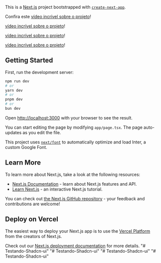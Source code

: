 This is a [Next.js](https://nextjs.org/) project bootstrapped with [`create-next-app`](https://github.com/vercel/next.js/tree/canary/packages/create-next-app).

Confira este [vídeo incrível sobre o projeto](https://github.com/manassesCahunda/Testando-Shadcn-ui/blob/main/bandicam%202024-08-11%2019-22-23-043.mp4)!

[vídeo incrível sobre o projeto](https://github.com/manassesCahunda/Testando-Shadcn-ui/blob/main/Captura%20de%20ecr%C3%A3%202024-08-11%20195317.png)!

[vídeo incrível sobre o projeto](https://github.com/manassesCahunda/Testando-Shadcn-ui/blob/main/Captura%20de%20ecr%C3%A3%202024-08-11%20195332.png)!

[vídeo incrível sobre o projeto](https://github.com/manassesCahunda/Testando-Shadcn-ui/blob/main/Captura%20de%20ecr%C3%A3%202024-08-11%20195343.png)!

## Getting Started

First, run the development server:

```bash
npm run dev
# or
yarn dev
# or
pnpm dev
# or
bun dev
```

Open [http://localhost:3000](http://localhost:3000) with your browser to see the result.

You can start editing the page by modifying `app/page.tsx`. The page auto-updates as you edit the file.

This project uses [`next/font`](https://nextjs.org/docs/basic-features/font-optimization) to automatically optimize and load Inter, a custom Google Font.

## Learn More

To learn more about Next.js, take a look at the following resources:

- [Next.js Documentation](https://nextjs.org/docs) - learn about Next.js features and API.
- [Learn Next.js](https://nextjs.org/learn) - an interactive Next.js tutorial.

You can check out [the Next.js GitHub repository](https://github.com/vercel/next.js/) - your feedback and contributions are welcome!

## Deploy on Vercel

The easiest way to deploy your Next.js app is to use the [Vercel Platform](https://vercel.com/new?utm_medium=default-template&filter=next.js&utm_source=create-next-app&utm_campaign=create-next-app-readme) from the creators of Next.js.

Check out our [Next.js deployment documentation](https://nextjs.org/docs/deployment) for more details.
"# Testando-Shadcn-ui" 
"# Testando-Shadcn-ui" 
"# Testando-Shadcn-ui" 
"# Testando-Shadcn-ui" 
